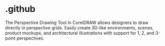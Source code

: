 # .github
The Perspective Drawing Tool in CorelDRAW allows designers to draw directly in perspective grids. Easily create 3D-like environments, scenes, product mockups, and architectural illustrations with support for 1, 2, and 3-point perspectives.

